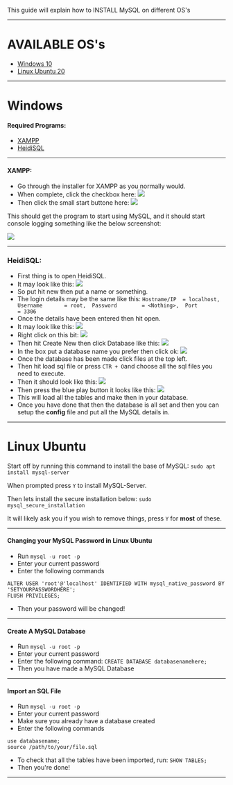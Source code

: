This guide will explain how to INSTALL MySQL on different OS's

---

# AVAILABLE OS's

- [Windows 10](#windows)
- [Linux Ubuntu 20](#linux-ubuntu)

---

# Windows

#### Required Programs:

- [XAMPP](https://www.apachefriends.org/index.html)
- [HeidiSQL](https://www.heidisql.com/download.php)

---

#### XAMPP:

- Go through the installer for XAMPP as you normally would.
- When complete, click the checkbox here: ![](https://cdn.hyperz.net/2cpf6k6i.png)
- Then click the small start buttone here: ![](https://cdn.hyperz.net/zkwq2511.png)

This should get the program to start using MySQL, and it should start console logging something like the below screenshot:

![](https://cdn.hyperz.net/mfngpqdl.png)

---

### HeidiSQL:

- First thing is to open HeidiSQL.
- It may look like this:
![](https://dev.Jipythedev.xyz/image/heidisql_sXP7QnByqO.png)
- So put hit new then put a name or something.
- The login details may be the same like this:
`Hostname/IP  = localhost, 
Username       = root, 
Password        = <Nothing>, 
Port                  = 3306`
- Once the details have been entered then hit open.
- It may look like this:
![](https://dev.Jipythedev.xyz/image/heidisql_i3iUUxODuc.png)
- Right click on this bit:
![](https://dev.Jipythedev.xyz/image/heidisql_TwodsckzQu.png)
- Then hit Create New then click Database like this:
![](https://dev.Jipythedev.xyz/image/heidisql_pp2M1sGYY9.png)
- In the box put a database name you prefer then click ok:
![](https://dev.Jipythedev.xyz/image/heidisql_kgRJiUMuX9.png)
- Once the database has been made click files at the top left.
- Then hit load sql file or press `CTR + O`and choose all the sql files you need to execute.
- Then it should look like this:
![](https://dev.Jipythedev.xyz/image/heidisql_HfbdwTK0zJ.png)
- Then press the blue play button it looks like this:
![](https://dev.Jipythedev.xyz/image/heidisql_Ad97r44PlV.png)
- This will load all the tables and make then in your database.
- Once you have done that then the database is all set and then you can setup the **config** file and put all the MySQL details in.


---

# Linux Ubuntu

Start off by running this command to install the base of MySQL:
`sudo apt install mysql-server`

When prompted press `Y` to install MySQL-Server.

Then lets install the secure installation below:
`sudo mysql_secure_installation`

It will likely ask you if you wish to remove things, press `Y` for **most** of these.

---

#### Changing your MySQL Password in Linux Ubuntu

- Run `mysql -u root -p`
- Enter your current password
- Enter the following commands

```
ALTER USER 'root'@'localhost' IDENTIFIED WITH mysql_native_password BY 'SETYOURPASSWORDHERE';
FLUSH PRIVILEGES;
```

- Then your password will be changed!

---

#### Create A MySQL Database

- Run `mysql -u root -p`
- Enter your current password
- Enter the following command: `CREATE DATABASE databasenamehere;`
- Then you have made a MySQL Database

---

#### Import an SQL File

- Run `mysql -u root -p`
- Enter your current password
- Make sure you already have a database created
- Enter the following commands

```
use databasename;
source /path/to/your/file.sql
```

- To check that all the tables have been imported, run: `SHOW TABLES;`
- Then you're done!

---
